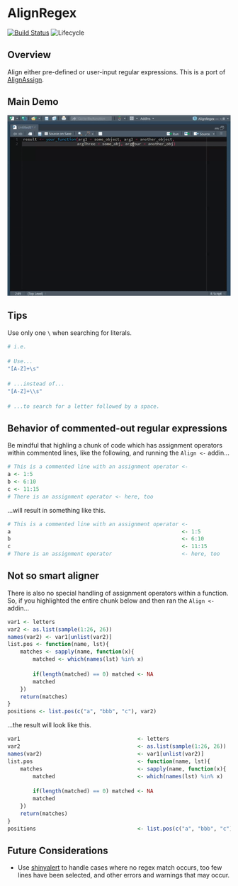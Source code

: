 AlignRegex
==========

[![Build Status](https://travis-ci.org/seasmith/AlignRegex.svg?branch=master)](https://travis-ci.org/seasmith/AlignRegex) ![Lifecycle](https://img.shields.io/badge/lifecycle-developing-red.svg) <!-- ![GitHub release](https://img.shields.io/github/release/seasmith/AlignRegex.svg) -->

Overview
--------

Align either pre-defined or user-input regular expressions. This is a port of [AlignAssign](https://github.com/seasmith/AlignAssign).

Main Demo
---------

![Main demo](inst/media/main_demo.gif)

Tips
----

Use only one `\` when searching for literals.

``` r
# i.e.

# Use...
"[A-Z]+\s"

# ...instead of...
"[A-Z]+\\s"

# ...to search for a letter followed by a space.
```

Behavior of commented-out regular expressions
---------------------------------------------

Be mindful that highling a chunk of code which has assignment operators within commented lines, like the following, and running the `Align <-` addin...

``` r
# This is a commented line with an assignment operator <-
a <- 1:5
b <- 6:10
c <- 11:15
# There is an assignment operator <- here, too
```

...will result in something like this.

``` r
# This is a commented line with an assignment operator <-
a                                                      <- 1:5
b                                                      <- 6:10
c                                                      <- 11:15
# There is an assignment operator                      <- here, too
```

Not so smart aligner
--------------------

There is also no special handling of assignment operators within a function. So, if you highlighted the entire chunk below and then ran the `Align <-` addin...

``` r
var1 <- letters
var2 <- as.list(sample(1:26, 26))
names(var2) <- var1[unlist(var2)]
list.pos <- function(name, lst){
    matches <- sapply(name, function(x){
        matched <- which(names(lst) %in% x)

        if(length(matched) == 0) matched <- NA
        matched
    })
    return(matches)
}
positions <- list.pos(c("a", "bbb", "c"), var2)
```

...the result will look like this.

``` r
var1                                     <- letters
var2                                     <- as.list(sample(1:26, 26))
names(var2)                              <- var1[unlist(var2)]
list.pos                                 <- function(name, lst){
    matches                              <- sapply(name, function(x){
        matched                          <- which(names(lst) %in% x)

        if(length(matched) == 0) matched <- NA
        matched
    })
    return(matches)
}
positions                                <- list.pos(c("a", "bbb", "c"), var2)
```

Future Considerations
---------------------

-   Use [shinyalert](https://github.com/daattali/shinyalert) to handle cases where no regex match occurs, too few lines have been selected, and other errors and warnings that may occur.
